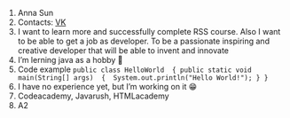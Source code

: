 1. Anna Sun
2. Contacts: [VK](https://vk.com/id615472342)
3. I want to learn more and successfully complete RSS course. Also I want to be able to get a job as developer. To be a passionate inspiring and creative developer that will be able to invent and innovate
4. I’m lerning java as a hobby :ghost:
5. Code example ```public class HelloWorld 
{ public static void main(String[] args) 
  {  System.out.println("Hello World!");
  }
}```
6. I have no experience yet, but I’m working on it :grin:
7. Codeacademy, Javarush, HTMLacademy
8. A2
